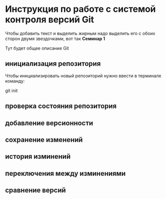# Инструкция по работе с системой контроля версий Git

Чтобы добавить текст и выделить жирным надо выделить его с обоих сторон двумя звездочками, вот так **Семинар 1**

Тут будет общее описание Git

## инициализация репозитория

Чтобы инициализировать новый репозиторий нужно ввести в терминале команду:

  git init

## проверка состояния репозитория

## добавление версионности

## сохранение изменений

## история изминений

## переключения между изминениями

## сравнение версий

##